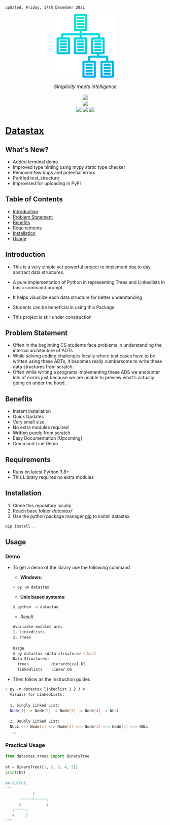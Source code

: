     updated: Friday, 17th December 2021

<div align=center>
    <a href="https://github.com/warmachine028/datastax"><img width=200 src="assets/icon.png" alt="datastax"></a>
    <p style="font-family: roboto, calibri; font-size:12pt; font-style:italic"> Simplicity meets intelligence</p>
    <a href="https://github.com/warmachine028/datastax/releases/"> <img src="https://img.shields.io/github/v/release/warmachine028/datastax?color=brightgreen"></a>
    <br>
    <a href="https://github.com/warmachine028/datastax/releases/tag/0.0.1"> <img src="https://img.shields.io/github/v/release/warmachine028/datastax?color=lightgreen&include_prereleases&label=pre%20release"> </a>
    <br>
    <img src="https://img.shields.io/github/stars/warmachine028/datastax">
    <a href= "https://github.com/warmachine028/datastax/blob/main/LICENSE"><img src="https://img.shields.io/github/license/warmachine028/datastax?color=orange"></a>
    <a href="https://github.com/warmachine028/datastax/network/members"><img src="https://img.shields.io/github/forks/warmachine028/datastax?color=cyan"></a>
</div>

# [Datastax](https://github.com/warmachine028/datastax)

## What's New?

- Added terminal demo
- Improved type hinting using mypy static type checker
- Removed few bugs and potential errors
- Purified test_structure
- Improvised for uploading in PyPI

## Table of Contents

- [Introduction](#introduction)
- [Problem Statement](#problem-statement)
- [Benefits](#benefits)
- [Requirements](#requirements)
- [Installation](#installation)
- [Usage](#usage)

## Introduction

- This is a very simple yet powerful project to implement day to day abstract data structures.
- A pure implementation of Python in representing Trees and Linkedlists in basic command prompt

- It helps visualize each data structure for better understanding
- Students can be beneficial in using this Package
- This project is still under construction

## Problem Statement

- Often in the beginning CS students face problems in understanding the internal architecture of ADTs
- While solving coding challenges locally where test cases have to be written using these ADTs, it becomes really
  cumbersome to write these data structures from scratch.
- Often while writing a programs implementing these ADS we encounter lots of errors just because we are unable to
  preview what's actually going on under the hood.

## Benefits

- Instant installation
- Quick Updates
- Very small size
- No extra modules required
- Written purely from scratch
- Easy Documentation [Upcoming]
- Command Line Demo

## Requirements

- Runs on latest Python 3.8+
- This Library requires no extra modules

## Installation

1. Clone this repository locally
2. Reach base folder _datastax/_
3. Use the python package manager [pip](https://pip.pypa.io/en/stable/) to install datastax.

```bash
pip install .
```

## Usage

### Demo

- To get a demo of the library use the following command
    - **Windows**:

  ```bash
  > py -m datastax 
  ```
    - **Unix based systems**:

  ```bash
  $ python -m datastax
  ```
    - _Result_
  ```bash
  Available modules are:
  1. LinkedLists
  2. Trees

  Usage
  $ py datastax <data-structure> [data]
  Data Structures:
    trees          Hierarchical DS
    linkedlists    Linear DS
  ```
- Then follow as the instruction guides

```bash
> py -m datastax linkedlist 1 2 3 4
  Visuals for LinkedLists:

  1. Singly Linked List:
  Node[1] -> Node[2] -> Node[3] -> Node[4] -> NULL

  2. Doubly Linked List:
  NULL <-> Node[1] <-> Node[2] <-> Node[3] <-> Node[4] <-> NULL
  ...
```

### Practical Usage

```py
from datastax.trees import BinaryTree

bt = BinaryTree([1, 2, 3, 4, 5])
print(bt)

## OUTPUT:
"""
            1           
      ┌─────┴─────┐     
      2           3     
   ┌──┴──┐              
   4     5              
"""
```

